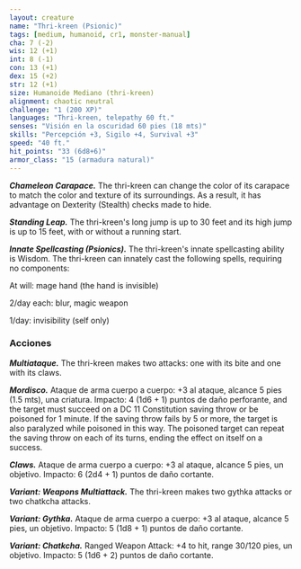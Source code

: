 ```yaml
---
layout: creature
name: "Thri-kreen (Psionic)"
tags: [medium, humanoid, cr1, monster-manual]
cha: 7 (-2)
wis: 12 (+1)
int: 8 (-1)
con: 13 (+1)
dex: 15 (+2)
str: 12 (+1)
size: Humanoide Mediano (thri-kreen)
alignment: chaotic neutral
challenge: "1 (200 XP)"
languages: "Thri-kreen, telepathy 60 ft."
senses: "Visión en la oscuridad 60 pies (18 mts)"
skills: "Percepción +3, Sigilo +4, Survival +3"
speed: "40 ft."
hit_points: "33 (6d8+6)"
armor_class: "15 (armadura natural)"
---
```


***Chameleon Carapace.*** The thri-kreen can change the color of its carapace to match the color and texture of its surroundings. As a result, it has advantage on Dexterity (Stealth) checks made to hide.

***Standing Leap.*** The thri-kreen's long jump is up to 30 feet and its high jump is up to 15 feet, with or without a running start.

***Innate Spellcasting (Psionics).*** The thri-kreen's innate spellcasting ability is Wisdom. The thri-kreen can innately cast the following spells, requiring no components:

At will: mage hand (the hand is invisible)

2/day each: blur, magic weapon

1/day: invisibility (self only)

### Acciones

***Multiataque.*** The thri-kreen makes two attacks: one with its bite and one with its claws.

***Mordisco.*** Ataque de arma cuerpo a cuerpo: +3 al ataque, alcance 5 pies (1.5 mts), una criatura. Impacto: 4 (1d6 + 1) puntos de daño perforante, and the target must succeed on a DC 11 Constitution saving throw or be poisoned for 1 minute. If the saving throw fails by 5 or more, the target is also paralyzed while poisoned in this way. The poisoned target can repeat the saving throw on each of its turns, ending the effect on itself on a success.

***Claws.*** Ataque de arma cuerpo a cuerpo: +3 al ataque, alcance 5 pies, un objetivo. Impacto: 6 (2d4 + 1) puntos de daño cortante.

***Variant: Weapons Multiattack.*** The thri-kreen makes two gythka attacks or two chatkcha attacks.

***Variant: Gythka.*** Ataque de arma cuerpo a cuerpo: +3 al ataque, alcance 5 pies, un objetivo. Impacto: 5 (1d8 + 1) puntos de daño cortante.

***Variant: Chatkcha.*** Ranged Weapon Attack: +4 to hit, range 30/120 pies, un objetivo. Impacto: 5 (1d6 + 2) puntos de daño cortante.